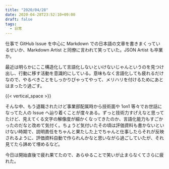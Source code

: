 ```yaml
---
title: "2020/04/28"
date: 2020-04-28T23:52:10+09:00
draft: false
tags: 
  - 日常
---
```


仕事で GitHub Issue を中心に Markdown での日本語の文章を書きまくっているせいか、Markdown Artist と同僚に言われて笑っていた。JSON Artist も卒業か。

最近は明らかにここ構造化して言語化しないといけないじゃんというのを見つけ出し、行動に移す活動を意識的にしている。意味もなく言語化しても疲れるだけなので、やるべきことをしっかりぴゃってやって、メリハリを付けるためにあとはまったり過ごす。

{{< vertical_space >}}

そんな中、もう退職されたけど事業部配属時から技術面や 1on1 等々でお世話になってた人の Issue へ辿り着くことが度々ある。ずっと技術力すげえなと思ってたけど、見えてくる文字の解像度が細かくなってきたのか、言語化能力もすごかったのだなと改めて気付く。ちょうど気付いたその頃は評価資料も書かないといけない時期で、説明責任をちゃんと果たした上でちゃんと仕事したらそれが反映されるように、評価資料自動で作られんかなと思いながら過ごしていたが、それ見てたら諦めて埋めるなど。

今日は開始直後で疲れ果てたので、あらゆることで笑いが止まらなくてさらに疲れた。

